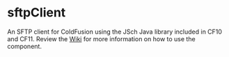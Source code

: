 # sftpClient
An SFTP client for ColdFusion using the JSch Java library included in CF10 and CF11.
Review the [Wiki](/dbudde/sftpClient/wiki/sftpClient---Home) for more information on how to use the component.

